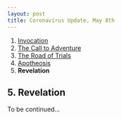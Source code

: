 ```yaml
---
layout: post
title: Coronavirus Update, May 8th
---
```

<ol>
  <li><a href="/blog/2005-covid-post/1-invocation/">Invocation</a></li>
  <li><a href="/blog/2005-covid-post/2-call-to-adventure/">The Call to Adventure</a></li>
  <li><a href="/blog/2005-covid-post/3-road-of-trials/">The Road of Trials</a></li>
  <li><a href="/blog/2005-covid-post/4-apotheosis/">Apotheosis</a></li>
  <li><strong>Revelation</strong></li>
</ol>

## 5. Revelation

To be continued...
